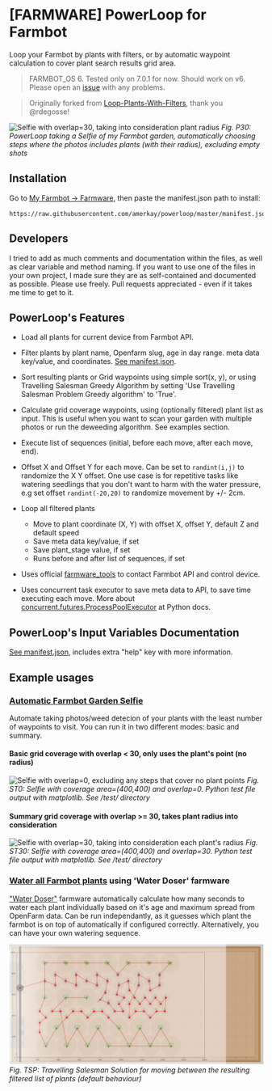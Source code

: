 # [FARMWARE] PowerLoop for Farmbot

Loop your Farmbot by plants with filters, or by automatic waypoint calculation to cover plant search results grid area.

> FARMBOT_OS 6. Tested only on 7.0.1 for now. Should work on v6. Please open an [issue](../../issues) with any problems.

> Originally forked from [Loop-Plants-With-Filters](https://github.com/rdegosse/Loop-Plants-With-Filters), thank you @rdegosse!

![Selfie with overlap=30, taking into consideration plant radius](http://i.imgur.com/jpcPl1J.png)
*Fig. P30: PowerLoop taking a Selfie of my Farmbot garden, automatically choosing steps where the photos includes plants (with their radius), excluding empty shots*

## Installation

Go to [My Farmbot -> Farmware](https://my.farm.bot/app/farmware/), then paste the manifest.json path to install:
```
https://raw.githubusercontent.com/amerkay/powerloop/master/manifest.json
```

## Developers

I tried to add as much comments and documentation within the files, as well as clear variable and method naming. If you want to use one of the files in your own project, I made sure they are as self-contained and documented as possible. Please use freely. Pull requests appreciated - even if it takes me time to get to it.

## PowerLoop's Features

- Load all plants for current device from Farmbot API.

- Filter plants by plant name, Openfarm slug, age in day range. meta data key/value, and coordinates. [See manifest.json](manifest.json).

- Sort resulting plants or Grid waypoints using simple sort(x, y), or using Travelling Salesman Greedy Algorithm by setting 'Use Travelling Salesman Problem Greedy algorithm' to 'True'.

- Calculate grid coverage waypoints, using (optionally filtered) plant list as input. This is useful when you want to scan your garden with multiple photos or run the deweeding algorithm. See examples section.

- Execute list of sequences (initial, before each move, after each move, end).

- Offset X and Offset Y for each move. Can be set to `randint(i,j)` to randomize the X Y offset. One use case is for repetitive tasks like watering seedlings that you don't want to harm with the water pressure, e.g set offset `randint(-20,20)` to randomize movement by +/- 2cm.

- Loop all filtered plants
    - Move to plant coordinate (X, Y) with offset X, offset Y, default Z and default speed
    - Save meta data key/value, if set
    - Save plant_stage value, if set
    - Runs before and after list of sequences, if set

- Uses official [farmware_tools](https://github.com/FarmBot-Labs/farmware-tools) to contact Farmbot API and control device.

- Uses concurrent task executor to save meta data to API, to save time executing each move. More about [concurrent.futures.ProcessPoolExecutor](https://docs.python.org/3/library/concurrent.futures.html) at Python docs.


## PowerLoop's Input Variables Documentation

[See manifest.json](manifest.json), includes extra "help" key with more information.

## Example usages

### [Automatic Farmbot Garden Selfie](./examples/Automatic%20Farmbot%20Garden%20Selfie.md)

Automate taking photos/weed detecion of your plants with the least number of waypoints to visit. You can run it in two different modes: basic and summary.

#### Basic grid coverage with overlap < 30, only uses the plant's point (no radius)

![Selfie with overlap=0, excluding any steps that cover no plant points](http://i.imgur.com/oetvubR.png)
*Fig. ST0: Selfie with coverage area=(400,400) and overlap=0. Python test file output with matplotlib. See /test/ directory*

#### Summary grid coverage with overlap >= 30, takes plant radius into consideration

![Selfie with overlap=30, taking into consideration each plant's radius](http://i.imgur.com/rnHEVJ1.png)
*Fig. ST30: Selfie with coverage area=(400,400) and overlap=30. Python test file output with matplotlib. See /test/ directory*


### [Water all Farmbot plants](./examples/Smart%20Watering%20for%20Farmbot.md) using 'Water Doser' farmware

["Water Doser"](https://github.com/amerkay/water-doser) farmware automatically calculate how many seconds to water each plant individually based on it's age and maximum spread from OpenFarm data. Can be run independantly, as it guesses which plant the farmbot is on top of automatically if configured correctly.
Alternatively, you can have your own watering sequence.

![Travelling Salesman Solution](tsp_greedy_farmware_screenshot.jpg)
*Fig. TSP: Travelling Salesman Solution for moving between the resulting filtered list of plants (default behaviour)*